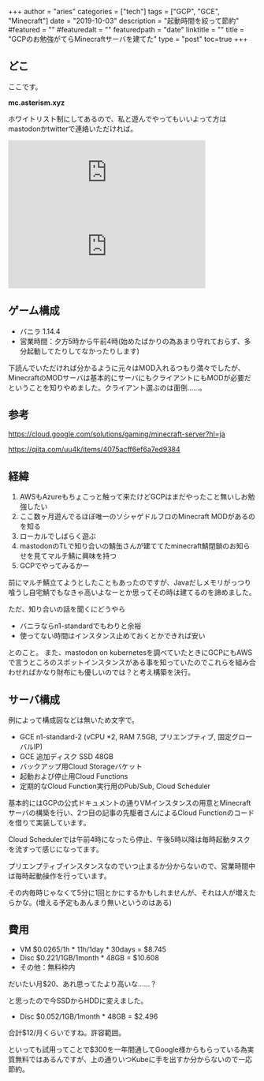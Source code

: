 +++
author = "aries"
categories = ["tech"]
tags = ["GCP", "GCE", "Minecraft"]
date = "2019-10-03"
description = "起動時間を絞って節約"
#featured = ""
#featuredalt = ""
featuredpath = "date"
linktitle = ""
title = "GCPのお勉強がてらMinecraftサーバを建てた"
type = "post"
toc=true
+++

## どこ

ここです。

__mc.asterism.xyz__

ホワイトリスト制にしてあるので、私と遊んでやってもいいよって方はmastodonかtwitterで連絡いただければ。

<iframe src="https://mstdn.asterism.xyz/@aries/102887729299335954/embed" class="mastodon-embed" style="max-width: 100%; border: 0" width="400" allowfullscreen="allowfullscreen"></iframe><script src="https://mstdn.asterism.xyz/embed.js" async="async"></script>

<iframe src="https://mstdn.asterism.xyz/@aries/102897853516850542/embed" class="mastodon-embed" style="max-width: 100%; border: 0" width="400" allowfullscreen="allowfullscreen"></iframe><script src="https://mstdn.asterism.xyz/embed.js" async="async"></script>


## ゲーム構成

- バニラ 1.14.4
- 営業時間：夕方5時から午前4時(始めたばかりの為あまり守れておらず、多分起動してたりしてなかったりします)

下読んでいただければ分かるように元々はMOD入れるつもり満々でしたが、MinecraftのMODサーバは基本的にサーバにもクライアントにもMODが必要だということを知りやめました。クライアント選ぶのは面倒……。

## 参考

https://cloud.google.com/solutions/gaming/minecraft-server?hl=ja

https://qiita.com/uu4k/items/4075acff6ef6a7ed9384


## 経緯

1. AWSもAzureもちょこっと触って来たけどGCPはまだやったこと無いしお勉強したい
2. ここ数ヶ月遊んでるほぼ唯一のソシャゲドルフロのMinecraft MODがあるのを知る
3. ローカルでしばらく遊ぶ
4. mastodonのTLで知り合いの鯖缶さんが建ててたminecraft鯖閉鎖のお知らせを見てマルチ鯖に興味を持つ
5. GCPでやってみるかー

前にマルチ鯖立てようとしたこともあったのですが、Javaだしメモリがっつり喰うし自宅鯖でもなきゃ高いよなーとか思ってその時は建てるのを諦めました。

ただ、知り合いの話を聞くにどうやら

- バニラならn1-standardでもわりと余裕
- 使ってない時間はインスタンス止めておくとかできれば安い

とのこと。
また、mastodon on kubernetesを調べていたときにGCPにもAWSで言うところのスポットインスタンスがある事を知っていたのでこれらを組み合わせればかなり財布にも優しいのでは？と考え構築を決行。


## サーバ構成

例によって構成図などは無いため文字で。

- GCE n1-standard-2 (vCPU *2, RAM 7.5GB, プリエンプティブ, 固定グローバルIP)
- GCE 追加ディスク SSD 48GB
- バックアップ用Cloud Storageバケット
- 起動および停止用Cloud Functions
- 定期的なCloud Function実行用のPub/Sub, Cloud Scheduler

基本的にはGCPの公式ドキュメントの通りVMインスタンスの用意とMinecraftサーバの構築を行い、2つ目の記事の先駆者さんによるCloud Functionのコードを借りて実装しています。

Cloud Schedulerでは午前4時になったら停止、午後5時以降は毎時起動タスクを流すって感じになってます。

プリエンプティブインスタンスなのでいつ止まるか分からないので、営業時間中は毎時起動操作を行っています。

その内毎時じゃなくて5分に1回とかにするかもしれませんが、それは人が増えたらかな。(増える予定もあんまり無いというのはある)


## 費用

- VM $0.0265/1h * 11h/1day * 30days = $8.745
- Disc $0.221/1GB/1month * 48GB = $10.608
- その他：無料枠内

だいたい月$20、あれ思ってたより高いな……？

と思ったので今SSDからHDDに変えました。

- Disc $0.052/1GB/1month * 48GB = $2.496

合計$12/月くらいですね。許容範囲。

といっても試用ってことで$300を一年間通してGoogle様からもらっている為実質無料ではあるんですが、上の通りいつKubeに手を出すか分からないので一応節約。





